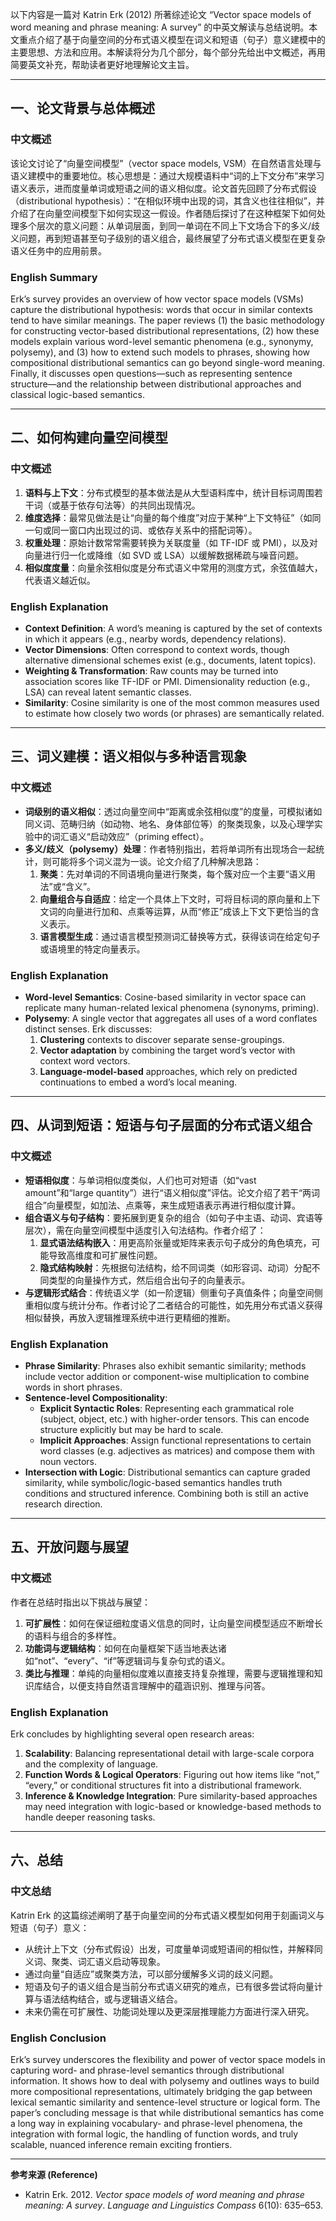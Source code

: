 以下内容是一篇对 Katrin Erk (2012) 所著综述论文 “Vector space models of word meaning and phrase meaning: A survey” 的中英文解读与总结说明。本文重点介绍了基于向量空间的分布式语义模型在词义和短语（句子）意义建模中的主要思想、方法和应用。本解读将分为几个部分，每个部分先给出中文概述，再用简要英文补充，帮助读者更好地理解论文主旨。

---
## 一、论文背景与总体概述

### 中文概述
该论文讨论了“向量空间模型”（vector space models, VSM）在自然语言处理与语义建模中的重要地位。核心思想是：通过大规模语料中“词的上下文分布”来学习语义表示，进而度量单词或短语之间的语义相似度。论文首先回顾了分布式假设（distributional hypothesis）：“在相似环境中出现的词，其含义也往往相似”，并介绍了在向量空间模型下如何实现这一假设。作者随后探讨了在这种框架下如何处理多个层次的意义问题：从单词层面，到同一单词在不同上下文场合下的多义/歧义问题，再到短语甚至句子级别的语义组合，最终展望了分布式语义模型在更复杂语义任务中的应用前景。

### English Summary
Erk’s survey provides an overview of how vector space models (VSMs) capture the distributional hypothesis: words that occur in similar contexts tend to have similar meanings. The paper reviews (1) the basic methodology for constructing vector-based distributional representations, (2) how these models explain various word-level semantic phenomena (e.g., synonymy, polysemy), and (3) how to extend such models to phrases, showing how compositional distributional semantics can go beyond single-word meaning. Finally, it discusses open questions—such as representing sentence structure—and the relationship between distributional approaches and classical logic-based semantics.

---
## 二、如何构建向量空间模型

### 中文概述
1. **语料与上下文**：分布式模型的基本做法是从大型语料库中，统计目标词周围若干词（或基于依存句法等）的共同出现情况。  
2. **维度选择**：最常见做法是让“向量的每个维度”对应于某种“上下文特征”（如同一句或同一窗口内出现过的词、或依存关系中的搭配词等）。  
3. **权重处理**：原始计数常常需要转换为关联度量（如 TF-IDF 或 PMI），以及对向量进行归一化或降维（如 SVD 或 LSA）以缓解数据稀疏与噪音问题。  
4. **相似度度量**：向量余弦相似度是分布式语义中常用的测度方式，余弦值越大，代表语义越近似。

### English Explanation
- **Context Definition**: A word’s meaning is captured by the set of contexts in which it appears (e.g., nearby words, dependency relations).  
- **Vector Dimensions**: Often correspond to context words, though alternative dimensional schemes exist (e.g., documents, latent topics).  
- **Weighting & Transformation**: Raw counts may be turned into association scores like TF-IDF or PMI. Dimensionality reduction (e.g., LSA) can reveal latent semantic classes.  
- **Similarity**: Cosine similarity is one of the most common measures used to estimate how closely two words (or phrases) are semantically related.

---
## 三、词义建模：语义相似与多种语言现象

### 中文概述
- **词级别的语义相似**：透过向量空间中“距离或余弦相似度”的度量，可模拟诸如同义词、范畴归纳（如动物、地名、身体部位等）的聚类现象，以及心理学实验中的词汇语义“启动效应”（priming effect）。  
- **多义/歧义（polysemy）处理**：作者特别指出，若将单词所有出现场合一起统计，则可能将多个词义混为一谈。论文介绍了几种解决思路：  
  1. **聚类**：先对单词的不同语境向量进行聚类，每个簇对应一个主要“语义用法”或“含义”。  
  2. **向量组合与自适应**：给定一个具体上下文时，可将目标词的原向量和上下文词的向量进行加和、点乘等运算，从而“修正”成该上下文下更恰当的含义表示。  
  3. **语言模型生成**：通过语言模型预测词汇替换等方式，获得该词在给定句子或语境里的特定向量表示。  

### English Explanation
- **Word-level Semantics**: Cosine-based similarity in vector space can replicate many human-related lexical phenomena (synonyms, priming).  
- **Polysemy**: A single vector that aggregates all uses of a word conflates distinct senses. Erk discusses:  
  1. **Clustering** contexts to discover separate sense-groupings.  
  2. **Vector adaptation** by combining the target word’s vector with context word vectors.                                                  
  3. **Language-model-based** approaches, which rely on predicted continuations to embed a word’s local meaning.

---
## 四、从词到短语：短语与句子层面的分布式语义组合

### 中文概述
- **短语相似度**：与单词相似度类似，人们也可对短语（如“vast amount”和“large quantity”）进行“语义相似度”评估。论文介绍了若干“两词组合”向量模型，如加法、点乘等，来生成短语表示再进行相似度计算。  
- **组合语义与句子结构**：要拓展到更复杂的组合（如句子中主语、动词、宾语等层次），需在向量空间模型中适度引入句法结构。作者介绍了：  
  1. **显式语法结构嵌入**：用更高阶张量或矩阵来表示句子成分的角色填充，可能导致高维度和可扩展性问题。  
  2. **隐式结构映射**：先根据句法结构，给不同词类（如形容词、动词）分配不同类型的向量操作方式，然后组合出句子的向量表示。  
- **与逻辑形式结合**：传统语义学（如一阶逻辑）侧重句子真值条件；向量空间侧重相似度与统计分布。作者讨论了二者结合的可能性，如先用分布式语义获得相似替换，再放入逻辑推理系统中进行更精细的推断。

### English Explanation
- **Phrase Similarity**: Phrases also exhibit semantic similarity; methods include vector addition or component-wise multiplication to combine words in short phrases.  
- **Sentence-level Compositionality**:  
  - **Explicit Syntactic Roles**: Representing each grammatical role (subject, object, etc.) with higher-order tensors. This can encode structure explicitly but may be hard to scale.  
  - **Implicit Approaches**: Assign functional representations to certain word classes (e.g. adjectives as matrices) and compose them with noun vectors.  
- **Intersection with Logic**: Distributional semantics can capture graded similarity, while symbolic/logic-based semantics handles truth conditions and structured inference. Combining both is still an active research direction.

---
## 五、开放问题与展望

### 中文概述
作者在总结时指出以下挑战与展望：
1. **可扩展性**：如何在保证细粒度语义信息的同时，让向量空间模型适应不断增长的语料与组合的多样性。  
2. **功能词与逻辑结构**：如何在向量框架下适当地表达诸如“not”、“every”、“if”等逻辑词与复杂句式的语义。  
3. **类比与推理**：单纯的向量相似度难以直接支持复杂推理，需要与逻辑推理和知识库结合，以便支持自然语言理解中的蕴涵识别、推理与问答。  

### English Explanation
Erk concludes by highlighting several open research areas:
1. **Scalability**: Balancing representational detail with large-scale corpora and the complexity of language.  
2. **Function Words & Logical Operators**: Figuring out how items like “not,” “every,” or conditional structures fit into a distributional framework.  
3. **Inference & Knowledge Integration**: Pure similarity-based approaches may need integration with logic-based or knowledge-based methods to handle deeper reasoning tasks.

---
## 六、总结

### 中文总结
Katrin Erk 的这篇综述阐明了基于向量空间的分布式语义模型如何用于刻画词义与短语（句子）意义：  
- 从统计上下文（分布式假设）出发，可度量单词或短语间的相似性，并解释同义词、聚类、词汇语义启动等现象。  
- 通过向量“自适应”或聚类方法，可以部分缓解多义词的歧义问题。  
- 短语及句子的语义组合是当前分布式语义研究的难点，已有很多尝试将向量计算与语法结构结合，或与逻辑语义结合。  
- 未来仍需在可扩展性、功能词处理以及更深层推理能力方面进行深入研究。

### English Conclusion
Erk’s survey underscores the flexibility and power of vector space models in capturing word- and phrase-level semantics through distributional information. It shows how to deal with polysemy and outlines ways to build more compositional representations, ultimately bridging the gap between lexical semantic similarity and sentence-level structure or logical form. The paper’s concluding message is that while distributional semantics has come a long way in explaining vocabulary- and phrase-level phenomena, the integration with formal logic, the handling of function words, and truly scalable, nuanced inference remain exciting frontiers.

---

**参考来源 (Reference)**  
- Katrin Erk. 2012. *Vector space models of word meaning and phrase meaning: A survey*. *Language and Linguistics Compass* 6(10): 635–653.
